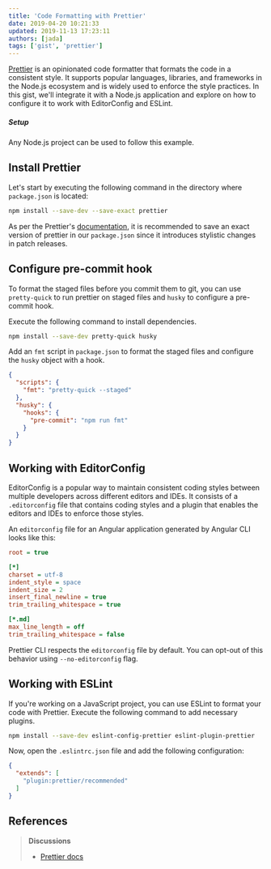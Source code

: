 ```yaml
---
title: 'Code Formatting with Prettier'
date: 2019-04-20 10:21:33
updated: 2019-11-13 17:23:11
authors: [jada]
tags: ['gist', 'prettier']
---
```


[Prettier](https://prettier.io) is an opinionated code formatter that formats the code in a consistent style. It supports popular languages, libraries, and frameworks in the Node.js ecosystem and is widely used to enforce the style practices. In this gist, we'll integrate it with a Node.js application and explore on how to configure it to work with EditorConfig and ESLint. 

##### Setup

Any Node.js project can be used to follow this example.

## Install Prettier

Let's start by executing the following command in the directory where `package.json` is located:

```bash
npm install --save-dev --save-exact prettier
```

As per the Prettier's [documentation](https://prettier.io/docs/en/install.html), it is recommended to save an exact version of prettier in our `package.json` since it introduces stylistic changes in patch releases.

## Configure pre-commit hook

To format the staged files before you commit them to git, you can use `pretty-quick` to run prettier on staged files and `husky` to configure a pre-commit hook.

Execute the following command to install dependencies.

```bash
npm install --save-dev pretty-quick husky
```

Add an `fmt` script in `package.json` to format the staged files and configure the `husky` object with a hook.

```json
{
  "scripts": {
    "fmt": "pretty-quick --staged"
  },
  "husky": {
    "hooks": {
      "pre-commit": "npm run fmt"
    }
  }
}
```

## Working with EditorConfig

EditorConfig is a popular way to maintain consistent coding styles between multiple developers across different editors and IDEs. It consists of a `.editorconfig` file that contains coding styles and a plugin that enables the editors and IDEs to enforce those styles.

An `editorconfig` file for an Angular application generated by Angular CLI looks like this:

```ini
root = true

[*]
charset = utf-8
indent_style = space
indent_size = 2
insert_final_newline = true
trim_trailing_whitespace = true

[*.md]
max_line_length = off
trim_trailing_whitespace = false
```

Prettier CLI respects the `editorconfig` file by default. You can opt-out of this behavior using `--no-editorconfig` flag.

## Working with ESLint

If you're working on a JavaScript project, you can use ESLint to format your code with Prettier. Execute the following command to add necessary plugins.

```bash
npm install --save-dev eslint-config-prettier eslint-plugin-prettier
```

Now, open the `.eslintrc.json` file and add the following configuration:

```json
{
  "extends": [
    "plugin:prettier/recommended"
  ]
}
```

## References

> **Discussions**
> - [Prettier docs](https://prettier.io/docs/en/install.html)
